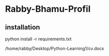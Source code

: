 # Rabby-Bhamu-Profil

## installation
python install -r requirements.txt

/home/rabby/Desktop/Python-Learning1/cv.docx
